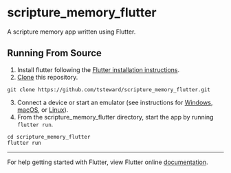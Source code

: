 # scripture_memory_flutter

A scripture memory app written using Flutter.

## Running From Source
1. Install flutter following the [Flutter installation instructions](https://flutter.io/get-started/install/).
2. [Clone](https://help.github.com/articles/cloning-a-repository/) this repository.
```
git clone https://github.com/tsteward/scripture_memory_flutter.git
```
3. Connect a device or start an emulator (see instructions for [Windows](https://flutter.io/setup-windows/#set-up-your-android-device), [macOS](https://flutter.io/setup-macos/#set-up-the-ios-simulator), or [Linux](https://flutter.io/setup-linux/#set-up-your-android-device)).
4. From the scripture_memory_flutter directory, start the app by running `flutter run`.
```
cd scripture_memory_flutter
flutter run
```

***
For help getting started with Flutter, view Flutter online
[documentation](https://flutter.io/).
